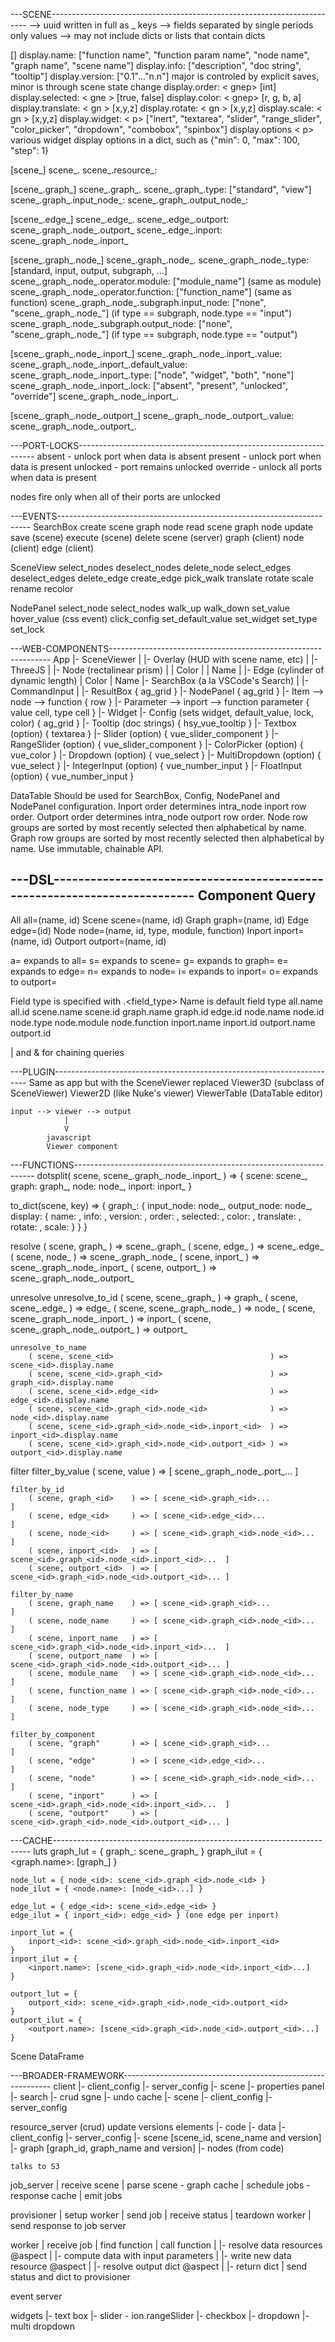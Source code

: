 ---SCENE------------------------------------------------------------------------
<id>   --> uuid written in full as <component>_<id>
keys   --> fields separated by single periods only
values --> may not include dicts or lists that contain dicts

[<display>]
    display.name:      <sgnep> ["function name", "function param name", "node name", "graph name", "scene name"]
    display.info:      <sgnep> ["description", "doc string", "tooltip"]
    display.version:   <sgn  > ["0.1"..."n.n"] major is controled by explicit saves, minor is through scene state change
    display.order:     < gnep> [int]
    display.selected:  < gne > [true, false]
    display.color:     < gnep> [r, g, b, a]
    display.translate: < gn  > [x,y,z]
    display.rotate:    < gn  > [x,y,z]
    display.scale:     < gn  > [x,y,z]
    display.widget:    <    p> ["inert", "textarea", "slider", "range_slider", "color_picker", "dropdown", "combobox", "spinbox"]
    display.options    <    p> various widget display options in a dict, such as {"min": 0, "max": 100, "step": 1}

[scene_<id>]
    scene_<id>.<display>
    scene_<id>.resource_<id>:

[scene_<id>.graph_<id>]
    scene_<id>.graph_<id>.<display>
    scene_<id>.graph_<id>.type: ["standard", "view"]
    scene_<id>.graph_<id>.input_node_<id>:
    scene_<id>.graph_<id>.output_node_<id>:

[scene_<id>.edge_<id>]
    scene_<id>.edge_<id>.<display>
    scene_<id>.edge_<id>.outport: scene_<id>.graph_<id>.node_<id>.outport_<id>
    scene_<id>.edge_<id>.inport: scene_<id>.graph_<id>.node_<id>.inport_<id>

[scene_<id>.graph_<id>.node_<id>]
    scene_<id>.graph_<id>.node_<id>.<display>
    scene_<id>.graph_<id>.node_<id>.type: [standard, input, output, subgraph, ...]
    scene_<id>.graph_<id>.node_<id>.operator.module: ["module_name"] (same as module)
    scene_<id>.graph_<id>.node_<id>.operator.function: ["function_name"] (same as function)
    scene_<id>.graph_<id>.node_<id>.subgraph.input_node: ["none", "scene_<id>.graph_<id>.node_<id>"] (if type == subgraph, node.type == "input")
    scene_<id>.graph_<id>.node_<id>.subgraph.output_node: ["none", "scene_<id>.graph_<id>.node_<id>"] (if type == subgraph, node.type == "output")

[scene_<id>.graph_<id>.node_<id>.inport_<id>]
    scene_<id>.graph_<id>.node_<id>.inport_<id>.value:
    scene_<id>.graph_<id>.node_<id>.inport_<id>.default_value:
    scene_<id>.graph_<id>.node_<id>.inport_<id>.type: ["node", "widget", "both", "none"]
    scene_<id>.graph_<id>.node_<id>.inport_<id>.lock: ["absent", "present", "unlocked", "override"]
    scene_<id>.graph_<id>.node_<id>.inport_<id>.<display>

[scene_<id>.graph_<id>.node_<id>.outport_<id>]
    scene_<id>.graph_<id>.node_<id>.outport_<id>.value:
    scene_<id>.graph_<id>.node_<id>.outport_<id>.<display>

---PORT-LOCKS-------------------------------------------------------------------
absent   - unlock port when data is absent
present  - unlock port when data is present
unlocked - port remains unlocked
override - unlock all ports when data is present

nodes fire only when all of their ports are unlocked

---EVENTS-----------------------------------------------------------------------
SearchBox
    create
        scene
        graph
        node
    read
        scene
        graph
        node
    update
        save (scene)
        execute (scene)
    delete
        scene (server)
        graph (client)
        node (client)
        edge (client)

SceneView
    select_nodes
    deselect_nodes
    delete_node
    select_edges
    deselect_edges
    delete_edge
    create_edge
    pick_walk
    translate
    rotate
    scale
    rename
    recolor

NodePanel
    select_node
    select_nodes
    walk_up
    walk_down
    set_value
    hover_value (css event)
    click_config
        set_default_value
        set_widget
        set_type
        set_lock

---WEB-COMPONENTS---------------------------------------------------------------
App
    |- SceneViewer
    |   |- Overlay (HUD with scene name, etc)
    |   |- ThreeJS
    |       |- Node (rectalinear prism)
    |       |       Color
    |       |       Name
    |       |- Edge (cylinder of dynamic length)
    |               Color
    |               Name
    |- SearchBox (a la VSCode's Search)
    |   |- CommandInput
    |   |- ResultBox { ag_grid }
    |- NodePanel { ag_grid }
        |- Item --> node --> function { row }
            |- Parameter --> inport --> function parameter { value cell, type cell }
                |- Widget
                    |- Config (sets widget, default_value, lock, color) { ag_grid }
                    |- Tooltip (doc strings)                         { hsy_vue_tooltip }
                    |- Textbox (option)                              { textarea }
                    |- Slider (option)                               { vue_slider_component }
                    |- RangeSlider (option)                          { vue_slider_component }
                    |- ColorPicker (option)                          { vue_color }
                    |- Dropdown (option)                             { vue_select }
                    |- MultiDropdown (option)                        { vue_select }
                    |- IntegerInput (option)                         { vue_number_input }
                    |- FloatInput (option)                           { vue_number_input }

DataTable
    Should be used for SearchBox, Config, NodePanel and NodePanel configuration.
    Inport order determines intra_node inport row order.
    Outport order determines intra_node outport row order.
    Node row groups are sorted by most recently selected then alphabetical by name.
    Graph row groups are sorted by most recently selected then alphabetical by name.
    Use immutable, chainable API.

---DSL--------------------------------------------------------------------------
Component   Query
-----------------------------
All         all=(name, id)
Scene       scene=(name, id)
Graph       graph=(name, id)
Edge        edge=(id)
Node        node=(name, id, type, module, function)
Inport      inport=(name, id)
Outport     outport=(name, id)

a= expands to all=
s= expands to scene=
g= expands to graph=
e= expands to edge=
n= expands to node=
i= expands to inport=
o= expands to outport=

Field type is specified with <field>.<field_type>
Name is default field type
all.name       all.id
scene.name     scene.id
graph.name     graph.id
               edge.id
node.name      node.id      node.type   node.module     node.function
inport.name    inport.id
outport.name   outport.id

| and & for chaining queries

---PLUGIN-----------------------------------------------------------------------
    Same as app but with the SceneViewer replaced
    Viewer3D (subclass of SceneViewer)
    Viewer2D (like Nuke's viewer)
    ViewerTable (DataTable editor)

    input --> viewer --> output
                |
                V
            javascript
            Viewer component

---FUNCTIONS--------------------------------------------------------------------
dotsplit( scene, scene_<id>.graph_<id>.node_<id>.inport_<id> ) => {
    scene: scene_<id>,
    graph: graph_<id>,
    node: node_<id>,
    inport: inport_<id>
}

to_dict(scene, key) => {
    graph_<id>: {
        input_node: node_<id>,
        output_node: node_<id>,
        display: {
            name: <name>,
            info: <info>,
            version: <version>,
            order: <order>,
            selected: <selected>,
            color: <color>,
            translate: <translate>,
            rotate: <rotate>,
            scale: <scale>
        }
    }
}

resolve
    ( scene, graph_<id>    ) => scene_<id>.graph_<id>
    ( scene, edge_<id>     ) => scene_<id>.edge_<id>
    ( scene, node_<id>     ) => scene_<id>.graph_<id>.node_<id>
    ( scene, inport_<id>   ) => scene_<id>.graph_<id>.node_<id>.inport_<id>
    ( scene, outport_<id>  ) => scene_<id>.graph_<id>.node_<id>.outport_<id>

unresolve
    unresolve_to_id
        ( scene, scene_<id>.graph_<id>                        ) => graph_<id>
        ( scene, scene_<id>.edge_<id>                         ) => edge_<id>
        ( scene, scene_<id>.graph_<id>.node_<id>              ) => node_<id>
        ( scene, scene_<id>.graph_<id>.node_<id>.inport_<id>  ) => inport_<id>
        ( scene, scene_<id>.graph_<id>.node_<id>.outport_<id> ) => outport_<id>

    unresolve_to_name
        ( scene, scene_<id>                                   ) => scene_<id>.display.name
        ( scene, scene_<id>.graph_<id>                        ) => graph_<id>.display.name
        ( scene, scene_<id>.edge_<id>                         ) => edge_<id>.display.name
        ( scene, scene_<id>.graph_<id>.node_<id>              ) => node_<id>.display.name
        ( scene, scene_<id>.graph_<id>.node_<id>.inport_<id>  ) => inport_<id>.display.name
        ( scene, scene_<id>.graph_<id>.node_<id>.outport_<id> ) => outport_<id>.display.name

filter
    filter_by_value
        ( scene, value         ) => [ scene_<id>.graph_<id>.node_<id>.port_<id>...    ]

    filter_by_id
        ( scene, graph_<id>    ) => [ scene_<id>.graph_<id>...                        ]
        ( scene, edge_<id>     ) => [ scene_<id>.edge_<id>...                         ]
        ( scene, node_<id>     ) => [ scene_<id>.graph_<id>.node_<id>...              ]
        ( scene, inport_<id>   ) => [ scene_<id>.graph_<id>.node_<id>.inport_<id>...  ]
        ( scene, outport_<id>  ) => [ scene_<id>.graph_<id>.node_<id>.outport_<id>... ]

    filter_by_name
        ( scene, graph_name    ) => [ scene_<id>.graph_<id>...                        ]
        ( scene, node_name     ) => [ scene_<id>.graph_<id>.node_<id>...              ]
        ( scene, inport_name   ) => [ scene_<id>.graph_<id>.node_<id>.inport_<id>...  ]
        ( scene, outport_name  ) => [ scene_<id>.graph_<id>.node_<id>.outport_<id>... ]
        ( scene, module_name   ) => [ scene_<id>.graph_<id>.node_<id>...              ]
        ( scene, function_name ) => [ scene_<id>.graph_<id>.node_<id>...              ]
        ( scene, node_type     ) => [ scene_<id>.graph_<id>.node_<id>...              ]

    filter_by_component
        ( scene, "graph"       ) => [ scene_<id>.graph_<id>...                        ]
        ( scene, "edge"        ) => [ scene_<id>.edge_<id>...                         ]
        ( scene, "node"        ) => [ scene_<id>.graph_<id>.node_<id>...              ]
        ( scene, "inport"      ) => [ scene_<id>.graph_<id>.node_<id>.inport_<id>...  ]
        ( scene, "outport"     ) => [ scene_<id>.graph_<id>.node_<id>.outport_<id>... ]

---CACHE------------------------------------------------------------------------
luts
    graph_lut = { graph_<id>: scene_<id>.graph_<id> }
    graph_ilut = { <graph.name>: [graph_<id>] }

    node_lut = { node_<id>: scene_<id>.graph_<id>.node_<id> }
    node_ilut = { <node.name>: [node_<id>...] }

    edge_lut = { edge_<id>: scene_<id>.edge_<id> }
    edge_ilut = { inport_<id>: edge_<id> } (one edge per inport)

    inport_lut = {
        inport_<id>: scene_<id>.graph_<id>.node_<id>.inport_<id>
    }
    inport_ilut = {
        <inport.name>: [scene_<id>.graph_<id>.node_<id>.inport_<id>...]
    }

    outport_lut = {
        outport_<id>: scene_<id>.graph_<id>.node_<id>.outport_<id>
    }
    outport_ilut = {
        <outport.name>: [scene_<id>.graph_<id>.node_<id>.outport_<id>...]
    }

Scene DataFrame

---BROADER-FRAMEWORK------------------------------------------------------------
client
    |- client_config
    |- server_config
    |- scene
    |- properties panel
    |- search
    |- crud sgne
    |- undo cache
        |- scene
        |- client_config
        |- server_config

resource_server (crud) update versions elements
    |- code
    |- data
    |- client_config
    |- server_config
    |- scene [scene_id, scene_name and version]
    |- graph [graph_id, graph_name and version]
    |- nodes (from code)

    talks to S3

job_server
    |
    receive scene
    |
    parse scene - graph cache
    |
    schedule jobs - response cache
    |
    emit jobs

provisioner
    |
    setup worker
    |
    send job
    |
    receive status
    |
    teardown worker
    |
    send response to job server

worker
    |
    receive job
    |
    find function
    |
    call function
    |    |- resolve data resources @aspect
    |    |- compute data with input parameters
    |    |- write new data resource @aspect
    |    |- resolve output dict @aspect
    |    |- return dict
    |
    send status and dict to provisioner

event server

widgets
    |- text box
    |- slider - ion.rangeSlider
    |- checkbox
    |- dropdown
    |- multi dropdown
